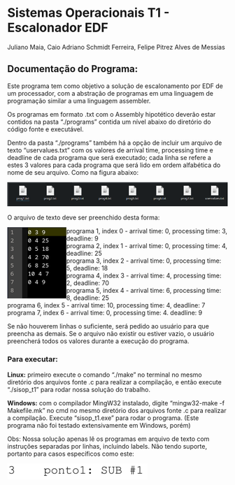 # Sistemas Operacionais T1 - Escalonador EDF

Juliano Maia, Caio Adriano Schmidt Ferreira, Felipe Pitrez Alves de Messias

## Documentação do Programa:

Este programa tem como objetivo a solução de escalonamento por EDF de um processador, com a abstração de programas em uma linguagem de programação similar a uma linguagem assembler.
  
Os programas em formato .txt com o Assembly hipotético deverão estar contidos na pasta “./programs” contida um nível abaixo do diretório do código fonte e executável.

Dentro da pasta “./programs” também há a opção de incluir um arquivo de texto “uservalues.txt” com os valores de arrival time, processing time e deadline de cada programa que será executado; cada linha se refere a estes 3 valores para cada programa que será lido em ordem alfabética do nome de seu arquivo. Como na figura abaixo:

![image1](https://github.com/nexcoyocoatl/2025-SisOp-T1/blob/main/readme/image1.png)

O arquivo de texto deve ser preenchido desta forma:

<img align="left" alt="image2" src="https://github.com/nexcoyocoatl/2025-SisOp-T1/blob/main/readme/image2.png">

programa 1, index 0 - arrival time: 0, processing time: 3, deadline: 9  
programa 2, index 1 - arrival time: 0, processing time: 4, deadline: 25  
programa 3, index 2 - arrival time: 0, processing time: 5, deadline: 18  
programa 4, index 3 - arrival time: 4, processing time: 2, deadline: 70  
programa 5, index 4 - arrival time: 6, processing time: 8, deadline: 25  
programa 6, index 5 - arrival time: 10, processing time: 4, deadline: 7  
programa 7, index 6 - arrival time: 0, processing time: 4. deadline: 9

 
Se não houverem linhas o suficiente, será pedido ao usuário para que preencha as demais. Se o arquivo não existir ou estiver vazio, o usuário preencherá todos os valores durante a execução do programa.

### Para executar:  
**Linux:** primeiro execute o comando “./make” no terminal no mesmo diretório dos arquivos fonte .c para realizar a compilação, e então execute “./sisop_t1” para rodar nossa solução do trabalho.

**Windows:** com o compilador MingW32 instalado, digite “mingw32-make -f Makefile.mk” no cmd no mesmo diretório dos arquivos fonte .c para realizar a compilação. Execute “sisop_t1.exe” para rodar o programa. (Este programa não foi testado extensivamente em Windows, porém)

Obs: Nossa solução apenas lê os programas em arquivo de texto com instruções separadas por linhas, incluindo labels. Não tendo suporte, portanto para casos específicos como este:

![image3](https://github.com/nexcoyocoatl/2025-SisOp-T1/blob/main/readme/image3.png)
